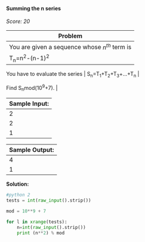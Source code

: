 #### Summing the n series
*Score: 20*

**Problem**  |
-------------|
You are given a sequence whose *n<sup>th</sup>* term is  |
T<sub>n</sub>=n<sup>2</sup>-(n-1)<sup>2</sup>  |

You have to evaluate the series  |
S<sub>n</sub>=T<sub>1</sub>+T<sub>2</sub>+T<sub>3</sub>+...+T<sub>n</sub>  |

Find S<sub>n</sub>mod(10<sup>9</sup>+7).  |

|**Sample Input:**|
|-----------------|  
|2  |
|2  |
|1  |

|**Sample Output:**  
|--------------------
|4  
|1  

**Solution:**  
```python
#python 2
tests = int(raw_input().strip())

mod = 10**9 + 7

for l in xrange(tests):
    n=int(raw_input().strip())
    print (n**2) % mod  
```